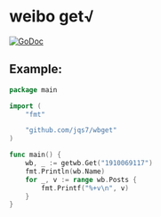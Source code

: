 # weibo get√

[![GoDoc](https://godoc.org/github.com/jqs7/wbget?status.svg)](http://godoc.org/github.com/jqs7/wbget)

## Example:
```go
package main

import (
	"fmt"

	"github.com/jqs7/wbget"
)

func main() {
	wb, _ := getwb.Get("1910069117")
	fmt.Println(wb.Name)
	for _, v := range wb.Posts {
		fmt.Printf("%+v\n", v)
	}
}
```
